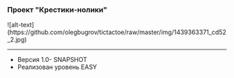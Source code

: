 ### Проект "Крестики-нолики"
<div width="20%">![alt-text](https://github.com/olegbugrov/tictactoe/raw/master/img/1439363371_cd52_2.jpg)</div>
<hr>
<ul>
<li>Версия 1.0- SNAPSHOT</li>
<li>Реализован уровень EASY</li></ul>
